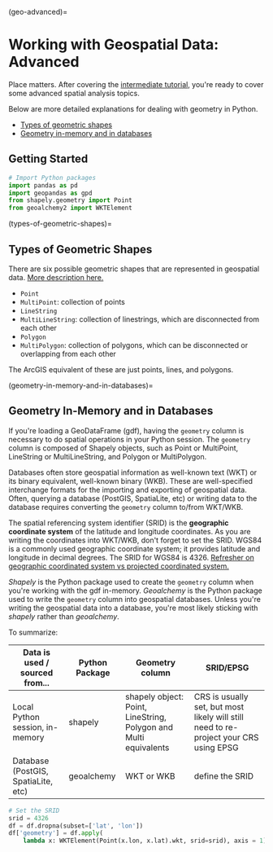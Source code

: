 (geo-advanced)=

# Working with Geospatial Data: Advanced

Place matters. After covering the [intermediate tutorial](geo-intermediate), you're ready to cover some advanced spatial analysis topics.

Below are more detailed explanations for dealing with geometry in Python.

- [Types of geometric shapes](#types-of-geometric-shapes)
- [Geometry in-memory and in databases](#geometry-in-memory-and-in-databases)

## Getting Started

```python
# Import Python packages
import pandas as pd
import geopandas as gpd
from shapely.geometry import Point
from geoalchemy2 import WKTElement
```

(types-of-geometric-shapes)=

## Types of Geometric Shapes

There are six possible geometric shapes that are represented in geospatial data. [More description here.](http://postgis.net/workshops/postgis-intro/geometries.html#representing-real-world-objects)

- `Point`
- `MultiPoint`: collection of points
- `LineString`
- `MultiLineString`: collection of linestrings, which are disconnected from each other
- `Polygon`
- `MultiPolygon`: collection of polygons, which can be disconnected or overlapping from each other

The ArcGIS equivalent of these are just points, lines, and polygons.

(geometry-in-memory-and-in-databases)=

## Geometry In-Memory and in Databases

If you're loading a GeoDataFrame (gdf), having the `geometry` column is necessary to do spatial operations in your Python session. The `geometry` column is composed of Shapely objects, such as Point or MultiPoint, LineString or MultiLineString, and Polygon or MultiPolygon.

Databases often store geospatial information as well-known text (WKT) or its binary equivalent, well-known binary (WKB). These are well-specified interchange formats for the importing and exporting of geospatial data. Often, querying a database (PostGIS, SpatiaLite, etc) or writing data to the database requires converting the `geometry` column to/from WKT/WKB.

The spatial referencing system identifier (SRID) is the **geographic coordinate system** of the latitude and longitude coordinates. As you are writing the coordinates into WKT/WKB, don't forget to set the SRID. WGS84 is a commonly used geographic coordinate system; it provides latitude and longitude in decimal degrees. The SRID for WGS84 is 4326. [Refresher on geographic coordinated system vs projected coordinated system.](geo-basics)

*Shapely* is the Python package used to create the `geometry` column when you're working with the gdf in-memory. *Geoalchemy* is the Python package used to write the `geometry` column into geospatial databases. Unless you're writing the geospatial data into a database, you're most likely sticking with *shapely* rather than *geoalchemy*.

To summarize:

| Data is used / sourced from...      | Python Package | Geometry column                                                  | SRID/EPSG                                                                             |
| ----------------------------------- | -------------- | ---------------------------------------------------------------- | ------------------------------------------------------------------------------------- |
| Local Python session, in-memory     | shapely        | shapely object: Point, LineString, Polygon and Multi equivalents | CRS is usually set, but most likely will still need to re-project your CRS using EPSG |
| Database (PostGIS, SpatiaLite, etc) | geoalchemy     | WKT or WKB                                                       | define the SRID                                                                       |

```python
# Set the SRID
srid = 4326
df = df.dropna(subset=['lat', 'lon'])
df['geometry'] = df.apply(
    lambda x: WKTElement(Point(x.lon, x.lat).wkt, srid=srid), axis = 1)
```

<br>
